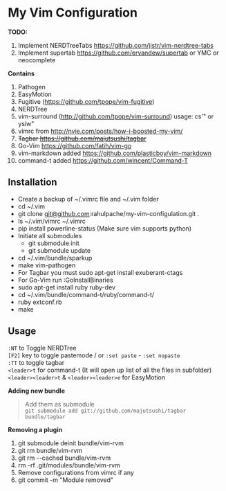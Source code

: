 My Vim Configuration
====================

**TODO:**  
1. Implement NERDTreeTabs https://github.com/jistr/vim-nerdtree-tabs <br>
2. Implement supertab https://github.com/ervandew/supertab or YMC or neocomplete

**Contains**  
1. Pathogen  
2. EasyMotion  
3. Fugitive  (https://github.com/tpope/vim-fugitive)
4. NERDTree  
5. vim-surround (http://github.com/tpope/vim-surround) usage: cs'" or ysiw"  
6. vimrc from http://nvie.com/posts/how-i-boosted-my-vim/  
7. <del>Tagbar https://github.com/majutsushi/tagbar</del>  
8. Go-Vim https://github.com/fatih/vim-go  
9. vim-markdown added https://github.com/plasticboy/vim-markdown  
10. command-t added <https://github.com/wincent/Command-T>  

Installation
------------
- Create a backup of ~/.vimrc file and ~/.vim folder
- cd ~/.vim
- git clone git@github.com:rahulpache/my-vim-configulation.git .
- ls ~/.vim/vimrc ~/.vimrc
- pip install powerline-status (Make sure vim supports python)
- Initiate all submodules
  + git submodule init
  + git submodule update
- cd ~/.vim/bundle/sparkup
- make vim-pathogen
- For Tagbar you must sudo apt-get install exuberant-ctags
- For Go-Vim run :GoInstallBinaries
- sudo apt-get install ruby ruby-dev
- cd ~/.vim/bundle/command-t/ruby/command-t/
- ruby extconf.rb
- make

Usage
-----
`:NT` to Toggle NERDTree  
`[F2]` key to toggle pastemode / or `:set paste` - `:set nopaste`  
`:TT` to toggle tagbar  
`<leader>t` for command-t (It will open up list of all the files in subfolder)  
`<leader><leader>t` & `<leader><leader>e` for EasyMotion  


**Adding new bundle**  
> Add them as submodule  
`git submodule add git://github.com/majutsushi/tagbar bundle/tagbar`

**Removing a plugin**
1. git submodule deinit bundle/vim-rvm  
2. git rm bundle/vim-rvm  
3. git rm --cached bundle/vim-rvm  
4. rm -rf .git/modules/bundle/vim-rvm  
5. Remove configurations from vimrc if any
6. git commit -m "Module removed"  





